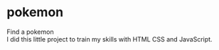 # pokemon
Find a pokemon<br>
I did this little project to train my skills with HTML CSS and JavaScript.

